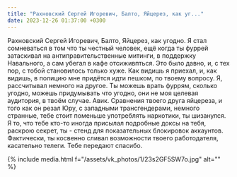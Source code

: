 ```yaml
---
title: "Рахновский Сергей Игоревич, Балто, Яйцерез, как уг..."
date: 2023-12-26 01:37:00 +0300
---
```


Рахновский Сергей Игоревич, Балто, Яйцерез, как угодно. Я стал сомневаться в том что ты честный человек, ещё когда ты фуррей затаскивал на антиправительственные митинги, в поддержку Навального, а сам убегал в кафе отсиживпться. Это было давно, и, с тех пор, с тобой становилось только хуже.
Как видишь я приехал, и, как видишь, в полицию мне придётся идти пешком, по твоему вопросу. Я, рассчитывал немного на другое.
Ты можешь врать фуррям, сколько угодно, можешь придумывать что угодно, они не моя целевая аудитория, в твоём случае.
Авик. Сравнения твоего друга яйцереза, и того как он резал Юру, с западными трансгендерами, немного странные, тебе стоит поменьше употреблять наркотики, ты шизанулся.
Я то, что тебе кто-то иногда присылал подробные доксы на тебя, раскрою секрет, ты - стенд для показательных блокировок аккаунтов. Фактически, ты косвенно сливал возможности твоего работодателя, касательно телеги. Тебе передают спасибо.

{% include media.html f="/assets/vk_photos/1/23s2GF5SW7o.jpg" alt="" %}
